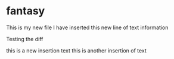 fantasy
=======
This is my new file
I have inserted this new line of text information

Testing the diff

this is a new insertion text
this is another insertion of text